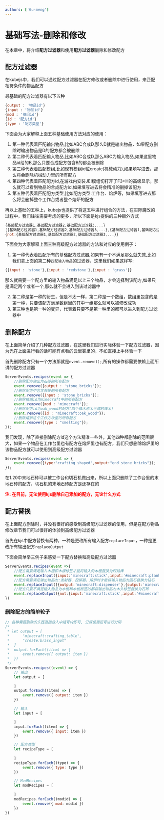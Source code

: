 ```yaml
---
authors: ['Gu-meng']
---
```

# 基础写法-删除和修改
在本章中，将介绍**配方过滤器**和使用**配方过滤器**删除和修改配方
## 配方过滤器
在kubejs中，我们可以通过配方过滤器在配方修改或者删除中进行使用，来匹配相符条件的物品配方

最基础的配方过滤器有以下五种
```js
{output : '物品id'}
{input : '物品id'}
{mod : '模组id'}
{id : '配方id'}
{type : '配方类型'}
```
下面会为大家解释上面五种基础使用方法对应的使用：
1. 第一种代表着匹配输出物品,比如ABC合成D,那么D就是输出物品，如果配方删除时输出物品是D的配方都会被删除
2. 第二种代表着匹配输入物品,比如ABC合成D,那么ABC为输入物品,如果这里物品id给的B,那么只要合成配方包含B的都会被删除
3. 第三种代表着匹配模组,比如现有模组id位create(机械动力),如果填写进去，那么将会删除机械动力里的所有配方
4. 第四种代表着匹配配方id,在游戏内安装JEI模组切打开了F3+H的高级显示，那么就可以看到物品的合成配方id,如果填写进去将会精准的删掉该配方
5. 第五种代表着匹配配方类型,比如配方类型:工作台、熔炉等，如果填写进去那么将会删掉整个工作台或者整个熔炉的配方

再以上基础的五种上，kubejs也提供了将这五种进行组合的方法，在实际魔改的过程中，我们往往需要考虑的更多，所以下面是kjs提供的三种额外方式
```js
{基础配方过滤器1,基础配方过滤器2,基础配方过滤器3,...}
[{基础配方过滤器1,基础配方过滤器2,基础配方过滤器3,...},{基础配方过滤器1,基础配方过滤器2,基础配方过滤器3,...},...]
{not:{基础配方过滤器1,基础配方过滤器2,基础配方过滤器3,...}}
```
下面会为大家解释上面三种高级配方过滤器的方法和对应的使用例子：
1. 第一种代表着匹配所有的基础配方过滤器,如果有一个不满足那么就失效,比如我们拿上面的第二种`匹配输入物品`的过滤器，这里我们如果这样写:
```js
{{input : 'stone'},{input : 'redstone'},{input : 'grass'}}
```
那么就需要一个配方里的输入物品满足以上三个物品，才会选择到该配方,如果只是满足两个或者一个,那么就不会进入到该过滤器中

2. 第二种是第一种的衍生，但是不太一样，第二种是一个数组，数组里包含的是第一种，只要该配方满足数组里的其中一组那么就可以被修改成功
3. 第三种也是第一种的变异，代表着只要不是第一种里的都可以进入到配方过滤器中
## 删除配方
在上面简单介绍了几种配方过滤器，在这里我们进行实际体验一下配方过滤器，因为光在上面进行看的话可能有点看的云里雾里的，不如直接上手体验一下

首先删除配方只有一个方法那就是`event.remove();`,所有的操作都需要依赖上面所讲的配方过滤器
```js
ServerEvents.recipes(event => {
    //删除配方输出为石砖的所有配方
    event.remove({output : 'stone_bricks'});
    //删除配方中包含石砖的所有配方
    event.remove({input : 'stone_bricks'});
    //删除模组id为minecraft中的所有配方
    event.remove({mod : 'minecraft'});
    //删除配方id为oak_wood的配方(四个橡木原木合成的橡木)
    event.remove({id : "minecraft:oak_wood"});
    //删除熔炉这个工作方块里的所有配方
    event.remove({type : "smelting"});
});
```
我们发现，除了直接删除配方id这个方法精准一些外，其他四种都删除的范围很大，如果一个物品在工作台里也有配方在熔炉里也有配方，我们只想删除熔炉里的该物品配方就可以使用到高级配方过滤器
```js
ServerEvents.recipes(event => {
    event.remove({type:"crafting_shaped",output:"end_stone_bricks"});
});
```
在1.20中末地石砖可以被工作台和切石机做出来，所以上面只删除了工作台里的末地石砖的配方，切石机的末地石砖配方是还存在的

**<font color=red>注: 在目前，无法使用kjs删除自己添加的配方，无论什么方式</font>**
## 配方替换
在上面配方删除时，并没有很好的感受到高级配方过滤器的使用，但是在配方物品修改章节我们可以很好的体验到高级配方过滤器

首先在kjs中配方替换有两种，一种是更改所有输入配方`replaceInput`，一种是更改所有输出配方`replaceOutput`

下面会简单举三例子来感受一下配方替换和高级配方过滤器
```js
ServerEvents.recipes(event =>{
    //配方需要满足输入木棍和木板标签才能将输入的木棍替换为烈焰棒
    event.replaceInput({input:'minecraft:stick',input:'#minecraft:planks'},'minecraft:stick','minecraft:blaze_rod');
    //配方需要满足输出物品为:发射器、投掷器、熔炉时才能将输入物品为圆石替换为钻石
    event.replaceInput([{output:'minecraft:dispenser'},{output:'minecraft:dropper'},{output:'minecraft:furnace'}],"minecraft:cobblestone",'minecraft:diamond');
    //配方只要不满足输入物品为木棍和木板标签的都将输出物品为木头标签替换为石砖
    event.replaceOutput({not:{input:'minecraft:stick',input:'#minecraft:planks'}},'#minecraft:logs','minecraft:stone_bricks');
})
```

### 删除配方的简单轮子
```js
// 各种需要删除的东西直接放入中括号内即可, 记得使用逗号进行分隔
/*
 * let output = [
 *		"minecraft:crafting_table",
 *		"create:brass_ingot"
 *	]
 *	output.forEach((item) => {
 *		event.remove({ output: item })
 *	})
 */
ServerEvents.recipes((event) => {
	// 输出
	let output = [
		
	]
	output.forEach((item) => {
		event.remove({ output: item })
	})

	// 输入
	let input = [

	]
	input.forEach((item) => {
		event.remove({ input: item })
	})

	// 配方类型
	let recipeType = [
		
	]
	recipeType.forEach((type) => {
		event.remove({ type: type })
	})

	// ModRecipes
	let modRecipes = [
		
	]
	modRecipes.forEach((modid) => {
		event.remove({ mod: modid })
	})
})
```